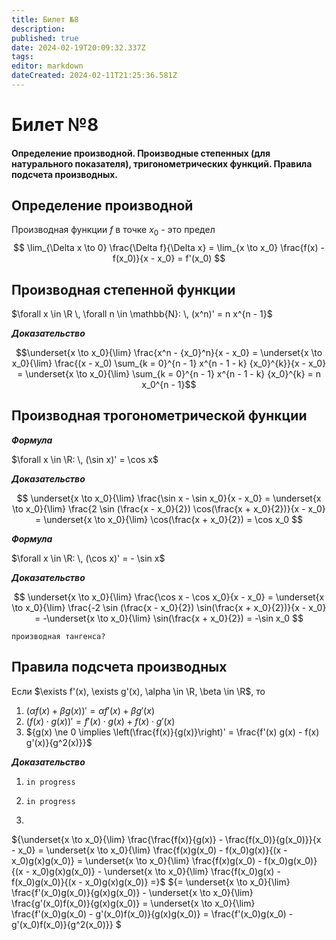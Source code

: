 ```yaml
---
title: Билет №8
description: 
published: true
date: 2024-02-19T20:09:32.337Z
tags: 
editor: markdown
dateCreated: 2024-02-11T21:25:36.581Z
---
```


# Билет №8
#### Определение производной. Производные степенных (для натурального показателя), тригонометрических функций. Правила подсчета производных.

## Определение производной

Производная функции $f$ в точке $x_0$ - это предел
$$
\lim_{\Delta x \to 0} \frac{\Delta f}{\Delta x} = \lim_{x \to x_0} \frac{f(x) - f(x_0)}{x - x_0} = f'(x_0)
$$

## Производная степенной функции

$\forall x \in \R \, \forall n \in \mathbb{N}: \, (x^n)' = n x^{n - 1}$

***Доказательство***

$$\underset{x \to x_0}{\lim} \frac{x^n - {x_0}^n}{x - x_0} = \underset{x \to x_0}{\lim} \frac{(x - x_0) \sum_{k = 0}^{n - 1} x^{n - 1 - k} {x_0}^{k}}{x - x_0} = \underset{x \to x_0}{\lim} \sum_{k = 0}^{n - 1} x^{n - 1 - k} {x_0}^{k} = n x_0^{n - 1}$$

## Производная трогонометрической функции

***Формула***

$\forall x \in \R: \, (\sin x)' = \cos x$

***Доказательство***

$$
\underset{x \to x_0}{\lim} \frac{\sin x - \sin x_0}{x - x_0} = \underset{x \to x_0}{\lim} \frac{2 \sin (\frac{x - x_0}{2}) \cos(\frac{x + x_0}{2})}{x - x_0} = \underset{x \to x_0}{\lim} \cos(\frac{x + x_0}{2}) = \cos x_0
$$

***Формула***

$\forall x \in \R: \, (\cos x)' = - \sin x$

***Доказательство***

$$
\underset{x \to x_0}{\lim} \frac{\cos x - \cos x_0}{x - x_0} = \underset{x \to x_0}{\lim} \frac{-2 \sin (\frac{x - x_0}{2}) \sin(\frac{x + x_0}{2})}{x - x_0} = -\underset{x \to x_0}{\lim} \sin(\frac{x + x_0}{2}) = -\sin x_0
$$

`производная тангенса?`

## Правила подсчета производных

Если $\exists f'(x), \exists g'(x), \alpha \in \R, \beta \in \R$, то

1) $(\alpha f(x) + \beta g(x))' = \alpha f'(x) + \beta g'(x)$
2) $(f(x) \cdot g(x))' = f'(x) \cdot g(x) + f(x) \cdot g'(x)$
3) ${g(x) \ne 0 \implies \left(\frac{f(x)}{g(x)}\right)' = \frac{f'(x) g(x) - f(x) g'(x)}{g^2(x)}}$

***Доказательство***

1) `in progress`
2) `in progress`

3) 
${\underset{x \to x_0}{\lim} \frac{\frac{f(x)}{g(x)} - \frac{f(x_0)}{g(x_0)}}{x - x_0} = \underset{x \to x_0}{\lim} \frac{f(x)g(x_0) - f(x_0)g(x)}{(x - x_0)g(x)g(x_0)} = \underset{x \to x_0}{\lim} \frac{f(x)g(x_0) - f(x_0)g(x_0)}{(x - x_0)g(x)g(x_0)} - \underset{x \to x_0}{\lim} \frac{f(x_0)g(x) - f(x_0)g(x_0)}{(x - x_0)g(x)g(x_0)} =}$
${= \underset{x \to x_0}{\lim} \frac{f'(x_0)g(x_0)}{g(x)g(x_0)} - \underset{x \to x_0}{\lim} \frac{g'(x_0)f(x_0)}{g(x)g(x_0)} = \underset{x \to x_0}{\lim} \frac{f'(x_0)g(x_0) - g'(x_0)f(x_0)}{g(x)g(x_0)} = \frac{f'(x_0)g(x_0) - g'(x_0)f(x_0)}{g^2(x_0)}}
$